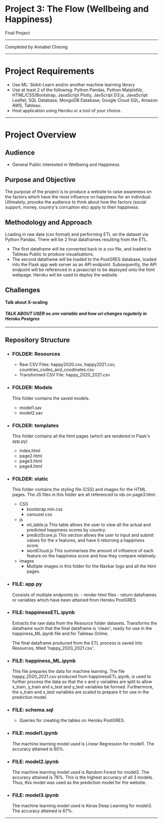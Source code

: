 # Project 3: The Flow (Wellbeing and Happiness)

Final Project 
*************************
Completed by Annabel Cheong

*************************
# Project Requirements

- Use ML: Skikit-Learn and/or another machine learning library
- Use at least 2 of the following: Python Pandas, Python Matplotlib, HTML/CSS/Bootstrap, JavaScript Plotly, JavScript D3.js, JavaScript Leaflet, SQL Database, MongoDB Database, Google Cloud SQL, Amazon AWS, Tableau. 
- Host application using Heroku or a tool of your choice.

*************************
# Project Overview
## Audience
- General Public interested in Wellbeing and Happiness

## Purpose and Objective
The purpose of the project is to produce a website to raise awareness on the factors which have the most influence on happiness for an individual. Ultimately, provoke the audience to think about how the factors (social support, money, country's corruption etc) apply to their happiness.

## Methodology and Approach 
Loading in raw data (csv format) and performing ETL on the dataset via Python Pandas. There will be 2 final dataframes resulting from the ETL. 
- The first dataframe will be converted back to a csv file, and loaded to Tableau Public to produce visualisations. 
- The second dataframe will be loaded to the PostGRES database, loaded into the Flask app web server as an API endpoint. Subsequently, the API endpoint will be referenced in a javascript to be deployed onto the html webpage. Heroku will be used to deploy the website.

## Challenges


#### Talk about X-scaling


#### ***TALK ABOUT USER os.env variable and how uri changes regularly in Heroku Postgres***



------------------------
## Repository Structure
- ### FOLDER: Resources
    - Raw CSV Files: happy2020.csv, happy2021.csv, countries_codes_and_coodinates.csv
    - Transformed CSV File: happy_2020_2021.csv

- ### FOLDER: Models
    This folder contains the saved models.
    - model1.sav
    - model2.sav

- ### FOLDER: templates
    This folder contains all the html pages (which are rendered in Flask's app.py)
    - index.html
    - page2.html
    - page3.html
    - page4.html

- ### FOLDER: static
    This folder contains the styling file (CSS) and images for the HTML pages. The JS files in this folder are all referenced to ids on page3.html .
    - CSS
        - bootstrap.min.css
        - carousel.css
    - js
        - ml_table.js
            This table allows the user to view all the actual and predicted happiness scores by country.
        - predictScore.js
            This section allows the user to input and submit values for the x features, and have it returning a happiness score. 
        - wordCloud.js
            This summarises the amount of influence of each feature on the happiness score and how they compare relatively. 
    - images
        - Multiple images in this folder for the Navbar logo and all the html pages.

- ### FILE: app.py
    Consists of multiple endpoints to:
        - render html files
        - return dataframes or variables which have been attained from Heroku PostGRES

- ### FILE: happinessETL.ipynb
    Extracts the raw data from the Resource folder datasets. Transforms the dataframe such that the final dataframe is 'clean'; ready for use in the happiness_ML.ipynb file and for Tableau Online. 
    
    The final dataframe produced from the ETL process is saved into Resources, titled 'happy_2020_2021.csv'. 

- ### FILE: happiness_ML.ipynb
    This file prepares the data for machine learning. The file happy_2020_2021.csv produced from happinessETL.ipynb, is used to further process the data so that the x and y variables are split to allow x_train, y_train and x_test and y_test variables be formed.
    Furthermore, the x_train and x_test variables are scaled to prepare it for use in the prediction model.

- ### FILE: schema.sql
    - Queries for creating the tables on Heroku PostGRES.

- ### FILE: model1.ipynb
    The machine learning model used is Linear Regression for model1.
    The accuracy attained is 60%.

- ### FILE: model2.ipynb
    The machine learning model used is Random Forest for model2.
    The accuracy attained is 76%. This is the highest accuracy of all 3 models. Thus, this model was used as the prediction model for the website.

- ### FILE: model3.ipynb
    The machine learning model used is Keras Deep Learning for model3.
    The accuracy attained is 67%.
    
*************************